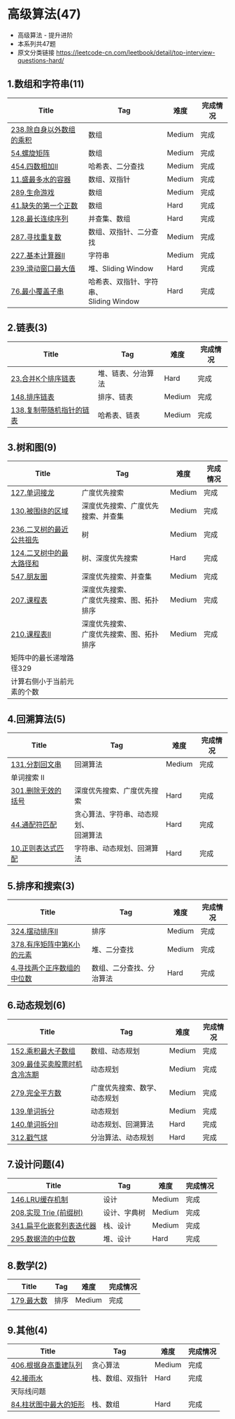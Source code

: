 # 高级算法(47)
- 高级算法 - 提升进阶
- 本系列共47题
- 原文分类链接 https://leetcode-cn.com/leetbook/detail/top-interview-questions-hard/

## 1.数组和字符串(11)

| Title                                                        | Tag                                          | 难度   | 完成情况 |
| ------------------------------------------------------------ | -------------------------------------------- | ------ | -------- |
| [238.除自身以外数组的乘积](https://leetcode-cn.com/problems/product-of-array-except-self/) | 数组                                         | Medium | 完成     |
| [54.螺旋矩阵](https://leetcode-cn.com/problems/spiral-matrix/) | 数组                                         | Medium | 完成     |
| [454.四数相加II](https://leetcode-cn.com/problems/4sum-ii/)  | 哈希表、二分查找                             | Medium | 完成     |
| [11.盛最多水的容器](https://leetcode-cn.com/problems/container-with-most-water/) | 数组、双指针                                 | Medium | 完成     |
| [289.生命游戏](https://leetcode-cn.com/problems/game-of-life/) | 数组                                         | Medium | 完成     |
| [41.缺失的第一个正数](https://leetcode-cn.com/problems/first-missing-positive/) | 数组                                         | Hard   | 完成     |
| [128.最长连续序列](https://leetcode-cn.com/problems/longest-consecutive-sequence/) | 并查集、数组                                 | Hard   | 完成     |
| [287.寻找重复数](https://leetcode-cn.com/problems/find-the-duplicate-number/) | 数组、双指针、二分查找                       | Medium | 完成     |
| [227.基本计算器II](https://leetcode-cn.com/problems/basic-calculator-ii/) | 字符串                                       | Medium | 完成     |
| [239.滑动窗口最大值](https://leetcode-cn.com/problems/sliding-window-maximum/) | 堆、Sliding Window                           | Hard   | 完成     |
| [76.最小覆盖子串](https://leetcode-cn.com/problems/minimum-window-substring/) | 哈希表、双指针、字符串、<br />Sliding Window | Hard   | 完成     |

## 2.链表(3)

| Title                                                        | Tag                | 难度   | 完成情况 |
| ------------------------------------------------------------ | ------------------ | ------ | -------- |
| [23.合并K个排序链表](https://leetcode-cn.com/problems/merge-k-sorted-lists/) | 堆、链表、分治算法 | Hard   | 完成     |
| [148.排序链表](https://leetcode-cn.com/problems/sort-list/)  | 排序、链表         | Medium | 完成     |
| [138.复制带随机指针的链表](https://leetcode-cn.com/problems/copy-list-with-random-pointer/) | 哈希表、链表       | Medium | 完成     |

## 3.树和图(9)

| Title                                                        | Tag                                            | 难度   | 完成情况 |
| ------------------------------------------------------------ | ---------------------------------------------- | ------ | -------- |
| [127.单词接龙](https://leetcode-cn.com/problems/word-ladder/) | 广度优先搜索                                   | Medium | 完成     |
| [130.被围绕的区域](https://leetcode-cn.com/problems/surrounded-regions/) | 深度优先搜索、广度优先搜索、并查集             | Medium | 完成     |
| [236.二叉树的最近公共祖先](https://leetcode-cn.com/problems/lowest-common-ancestor-of-a-binary-tree/) | 树                                             | Medium | 完成     |
| [124.二叉树中的最大路径和](https://leetcode-cn.com/problems/binary-tree-maximum-path-sum/) | 树、深度优先搜索                               | Hard   | 完成     |
| [547.朋友圈](https://leetcode-cn.com/problems/friend-circles/) | 深度优先搜索、并查集                           | Medium | 完成     |
| [207.课程表](https://leetcode-cn.com/problems/course-schedule/) | 深度优先搜索、<br />广度优先搜索、图、拓扑排序 | Medium | 完成     |
| [210.课程表II](https://leetcode-cn.com/problems/course-schedule-ii/) | 深度优先搜索、<br />广度优先搜索、图、拓扑排序 | Medium | 完成     |
| 矩阵中的最长递增路径329                                      |                                                |        |          |
| 计算右侧小于当前元素的个数                                   |                                                |        |          |

## 4.回溯算法(5)

| Title                                                        | Tag                                        | 难度   | 完成情况 |
| ------------------------------------------------------------ | ------------------------------------------ | ------ | -------- |
| [131.分割回文串](https://leetcode-cn.com/problems/palindrome-partitioning/) | 回溯算法                                   | Medium | 完成     |
| 单词搜索 II                                                  |                                            |        |          |
| [301.删除无效的括号](https://leetcode-cn.com/problems/remove-invalid-parentheses/) | 深度优先搜索、广度优先搜索                 | Hard   | 完成     |
| [44.通配符匹配](https://leetcode-cn.com/problems/wildcard-matching/) | 贪心算法、字符串、动态规划、<br />回溯算法 | Hard   | 完成     |
| [10.正则表达式匹配](https://leetcode-cn.com/problems/regular-expression-matching/) | 字符串、动态规划、回溯算法                 | Hard   | 完成     |

## 5.排序和搜索(3)

| Title                                                        | Tag                      | 难度   | 完成情况 |
| ------------------------------------------------------------ | ------------------------ | ------ | -------- |
| [324.摆动排序II](https://leetcode-cn.com/problems/wiggle-sort-ii/) | 排序                     | Medium | 完成     |
| [378.有序矩阵中第K小的元素](https://leetcode-cn.com/problems/kth-smallest-element-in-a-sorted-matrix/) | 堆、二分查找             | Medium | 完成     |
| [4.寻找两个正序数组的中位数](https://leetcode-cn.com/problems/median-of-two-sorted-arrays/) | 数组、二分查找、分治算法 | Hard   | 完成     |

## 6.动态规划(6)

| Title                                                        | Tag                          | 难度   | 完成情况 |
| ------------------------------------------------------------ | ---------------------------- | ------ | -------- |
| [152.乘积最大子数组](https://leetcode-cn.com/problems/maximum-product-subarray/) | 数组、动态规划               | Medium | 完成     |
| [309.最佳买卖股票时机含冷冻期](https://leetcode-cn.com/problems/best-time-to-buy-and-sell-stock-with-cooldown/) | 动态规划                     | Medium | 完成     |
| [279.完全平方数](https://leetcode-cn.com/problems/perfect-squares/) | 广度优先搜索、数学、动态规划 | Medium | 完成     |
| [139.单词拆分](https://leetcode-cn.com/problems/word-break/) | 动态规划                     | Medium | 完成     |
| [140.单词拆分II](https://leetcode-cn.com/problems/word-break-ii/) | 动态规划、回溯算法           | Hard   | 完成     |
| [312.戳气球](https://leetcode-cn.com/problems/burst-balloons/) | 分治算法、动态规划           | Hard   | 完成     |

## 7.设计问题(4)

| Title                                                        | Tag          | 难度   | 完成情况 |
| ------------------------------------------------------------ | ------------ | ------ | -------- |
| [146.LRU缓存机制](https://leetcode-cn.com/problems/lru-cache/) | 设计         | Medium | 完成     |
| [208.实现 Trie (前缀树)](https://leetcode-cn.com/problems/implement-trie-prefix-tree/) | 设计、字典树 | Medium | 完成     |
| [341.扁平化嵌套列表迭代器](https://leetcode-cn.com/problems/flatten-nested-list-iterator/) | 栈、设计     | Medium | 完成     |
| [295.数据流的中位数](https://leetcode-cn.com/problems/find-median-from-data-stream/) | 堆、设计     | Hard   | 完成     |

## 8.数学(2)

| Title                                                        | Tag  | 难度   | 完成情况 |
| ------------------------------------------------------------ | ---- | ------ | -------- |
| [179.最大数](https://leetcode-cn.com/problems/largest-number/) | 排序 | Medium | 完成     |
|                                                              |      |        |          |

## 9.其他(4)

| Title                                                        | Tag              | 难度   | 完成情况 |
| ------------------------------------------------------------ | ---------------- | ------ | -------- |
| [406.根据身高重建队列](https://leetcode-cn.com/problems/queue-reconstruction-by-height/) | 贪心算法         | Medium | 完成     |
| [42.接雨水](https://leetcode-cn.com/problems/trapping-rain-water/) | 栈、数组、双指针 | Hard   | 完成     |
| 天际线问题                                                   |                  |        |          |
| [84.柱状图中最大的矩形](https://leetcode-cn.com/problems/largest-rectangle-in-histogram/) | 栈、数组         | Hard   | 完成     |